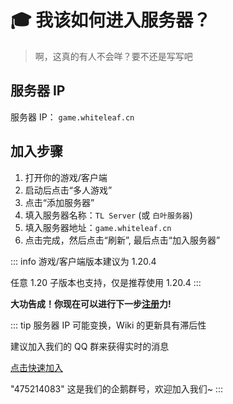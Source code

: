 # 🎓 我该如何进入服务器？

> 啊，这真的有人不会咩？要不还是写写吧

## 服务器 IP

服务器 IP： `game.whiteleaf.cn`

## 加入步骤

1. 打开你的游戏/客户端
2. 启动后点击“多人游戏”
3. 点击“添加服务器”
4. 填入服务器名称：`TL Server` (或 `白叶服务器`)
5. 填入服务器地址：`game.whiteleaf.cn`
6. 点击完成，然后点击“刷新”, 最后点击“加入服务器”

::: info
游戏/客户端版本建议为 1.20.4

任意 1.20 子版本也支持，仅是推荐使用 1.20.4
:::

**大功告成！你现在可以进行下一步[注册](register-and-login)力!**

::: tip
服务器 IP 可能变换，Wiki 的更新具有滞后性

建议加入我们的 QQ 群来获得实时的消息

[点击快速加入](https://qm.qq.com/cgi-bin/qm/qr?authKey=7ZQ6%2B%2BWUs3g51uI5ZEzhy2L8StdlByYmey3OlI5hptnZ7ZcpY56DNAxyVfeslfG1&k=rJXIx028xb5dIzESWr6V4K8H_8_horSN&noverify=0)

"475214083" 这是我们的企鹅群号，欢迎加入我们\~
:::
